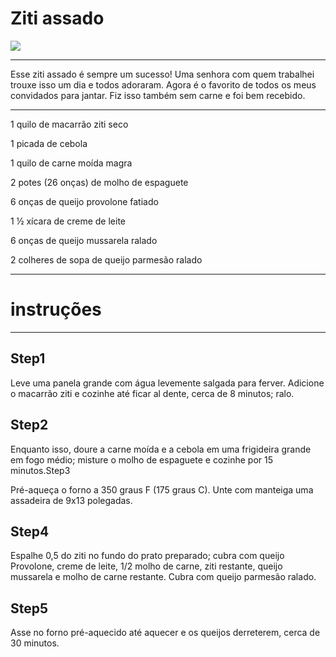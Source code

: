 <!DOCTYPE html>
<html>
<body>


<h1>Ziti assado</h1>
<p><img src= https://receitason.com/wp-content/uploads/2023/04/ziti-assado.jpg></p>
<hr>
<p>Esse ziti assado é sempre um sucesso! Uma senhora com quem trabalhei trouxe isso um dia e todos adoraram. Agora é o favorito de todos os meus convidados para jantar. Fiz isso também sem carne e foi bem recebido.</p>
<hr>
<p>1 quilo de macarrão ziti seco</p>
<p>1 picada de cebola</p>
<p>1 quilo de carne moída magra</p>
<p>2 potes (26 onças) de molho de espaguete</p>
<p>6 onças de queijo provolone fatiado</p>
<p>1 ½ xícara de creme de leite</p>
<p>6 onças de queijo mussarela ralado</p>
<p>2 colheres de sopa de queijo parmesão ralado</p>
<hr>
<h1>instruções</h1>
<hr>
<h2>Step1</h2>
<p>Leve uma panela grande com água levemente salgada para ferver. 
Adicione o macarrão ziti e cozinhe até ficar al dente, cerca de 8 minutos; ralo.</p>
<h2>Step2</h2>
<p>Enquanto isso, doure a carne moída e a cebola em uma frigideira grande em fogo médio; misture o molho de espaguete e cozinhe por 15 minutos.</
<h2>Step3</h2>
<p>Pré-aqueça o forno a 350 graus F (175 graus C). Unte com manteiga uma assadeira de 9x13 polegadas.</p>  
<h2>Step4</h2>
<p>Espalhe 0,5 do ziti no fundo do prato preparado; cubra com queijo Provolone, creme de leite, 1/2 molho de carne, ziti restante, queijo mussarela e molho de carne restante. 
Cubra com queijo parmesão ralado.</p>
<h2>Step5</h2>
<p>Asse no forno pré-aquecido até aquecer e os queijos derreterem, cerca de 30 minutos.</p>

